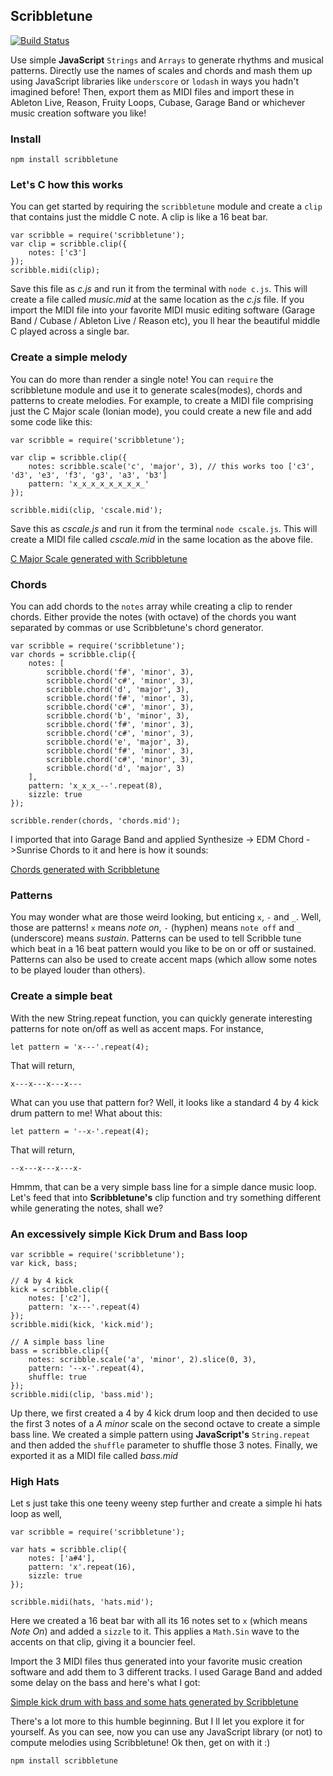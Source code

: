 Scribbletune
------------
[![Build Status](https://api.travis-ci.org/walmik/scribbletune.svg)](http://travis-ci.org/walmik/scribbletune)

Use simple __JavaScript__ `Strings` and `Arrays` to generate rhythms and musical patterns. Directly use the names of scales and chords and mash them up using JavaScript libraries like `underscore` or `lodash` in ways you hadn't imagined before! Then, export them as MIDI files and import these in Ableton Live, Reason, Fruity Loops, Cubase, Garage Band or whichever music creation software you like!

### Install

`npm install scribbletune`

### Let's C how this works
You can get started by requiring the `scribbletune` module and create a `clip` that contains just the middle C note. A clip is like a 16 beat bar.
```
var scribble = require('scribbletune');
var clip = scribble.clip({
    notes: ['c3']
});
scribble.midi(clip);
```
Save this file as _c.js_ and run it from the terminal with `node c.js`. This will create a file called _music.mid_ at the same location as the _c.js_ file. If you import the MIDI file into your favorite MIDI music editing software (Garage Band / Cubase / Ableton Live / Reason etc), you ll hear the beautiful middle C played across a single bar.

### Create a simple melody
You can do more than render a single note! You can `require` the scribbletune module and use it to generate scales(modes), chords and patterns to create melodies. For example, to create a MIDI file comprising just the C Major scale (Ionian mode), you could create a new file and add some code like this:
```
var scribble = require('scribbletune');

var clip = scribble.clip({
    notes: scribble.scale('c', 'major', 3), // this works too ['c3', 'd3', 'e3', 'f3', 'g3', 'a3', 'b3']
	pattern: 'x_x_x_x_x_x_x_x_'
});

scribble.midi(clip, 'cscale.mid');
```
Save this as _cscale.js_ and run it from the terminal `node cscale.js`. This will create a MIDI file called _cscale.mid_ in the same location as the above file.

[C Major Scale generated with Scribbletune](https://soundcloud.com/walmik/c-major) 

### Chords

You can add chords to the `notes` array while creating a clip to render chords. Either provide the notes (with octave) of the chords you want separated by commas or use Scribbletune's chord generator.

```
var scribble = require('scribbletune');
var chords = scribble.clip({
	notes: [
		scribble.chord('f#', 'minor', 3),
		scribble.chord('c#', 'minor', 3),
		scribble.chord('d', 'major', 3),
		scribble.chord('f#', 'minor', 3),
		scribble.chord('c#', 'minor', 3),
		scribble.chord('b', 'minor', 3),
		scribble.chord('f#', 'minor', 3),
		scribble.chord('c#', 'minor', 3),
		scribble.chord('e', 'major', 3),
		scribble.chord('f#', 'minor', 3),
		scribble.chord('c#', 'minor', 3),
		scribble.chord('d', 'major', 3)
	],
	pattern: 'x_x_x_--'.repeat(8),
	sizzle: true
});  

scribble.render(chords, 'chords.mid');
```

I imported that into Garage Band and applied Synthesize -> EDM Chord ->Sunrise Chords to it and here is how it sounds:

[Chords generated with Scribbletune](https://soundcloud.com/walmik/chords) 

### Patterns

You may wonder what are those weird looking, but enticing `x`, `-` and `_`. Well, those are patterns! `x` means _note on_, `-` (hyphen) means `note off` and `_` (underscore) means _sustain_. Patterns can be used to tell Scribble tune which beat in a 16 beat pattern would you like to be on or off or sustained. Patterns can also be used to create accent maps (which allow some notes to be played louder than others).

### Create a simple beat
With the new String.repeat function, you can quickly generate interesting patterns for note on/off as well as accent maps. For instance,

```
let pattern = 'x---'.repeat(4);
```
That will return,
```
x---x---x---x---
```

What can you use that pattern for? Well, it looks like a standard 4 by 4 kick drum pattern to me! What about this:
```
let pattern = '--x-'.repeat(4);
```
That will return,
```
--x---x---x---x-
```
Hmmm, that can be a very simple bass line for a simple dance music loop. Let's feed that into __Scribbletune's__ clip function and try something different while generating the notes, shall we?

### An excessively simple Kick Drum and Bass loop

```
var scribble = require('scribbletune');
var kick, bass;

// 4 by 4 kick
kick = scribble.clip({
	notes: ['c2'],
	pattern: 'x---'.repeat(4)
});
scribble.midi(kick, 'kick.mid');

// A simple bass line
bass = scribble.clip({
	notes: scribble.scale('a', 'minor', 2).slice(0, 3),
	pattern: '--x-'.repeat(4),
	shuffle: true
});
scribble.midi(clip, 'bass.mid');
```
Up there, we first created a 4 by 4 kick drum loop and then decided to use the first 3 notes of a _A minor_ scale on the second octave to create a simple bass line. We created a simple pattern using __JavaScript's__ `String.repeat` and then added the `shuffle` parameter to shuffle those 3 notes. Finally, we exported it as a MIDI file called _bass.mid_

### High Hats
Let s just take this one teeny weeny step further and create a simple hi hats loop as well,

```
var scribble = require('scribbletune');

var hats = scribble.clip({
	notes: ['a#4'],
	pattern: 'x'.repeat(16),
	sizzle: true
});

scribble.midi(hats, 'hats.mid');
```
Here we created a 16 beat bar with all its 16 notes set to `x` (which means _Note On_) and added a `sizzle` to it. This applies a `Math.Sin` wave to the accents on that clip, giving it a bouncier feel.

Import the 3 MIDI files thus generated into your favorite music creation software and add them to 3 different tracks. I used Garage Band and added some delay on the bass and here's what I got:

[Simple kick drum with bass and some hats generated by Scribbletune](https://soundcloud.com/walmik/loop) 

There's a lot more to this humble beginning. But I ll let you explore it for yourself. As you can see, now you can use any JavaScript library (or not) to compute melodies using Scribbletune! Ok then, get on with it :)

```
npm install scribbletune
```
